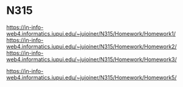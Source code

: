 # N315
https://in-info-web4.informatics.iupui.edu/~jujoiner/N315/Homework/Homework1/ <br>
https://in-info-web4.informatics.iupui.edu/~jujoiner/N315/Homework/Homework2/ <br>
https://in-info-web4.informatics.iupui.edu/~jujoiner/N315/Homework/Homework3/ <br>

https://in-info-web4.informatics.iupui.edu/~jujoiner/N315/Homework/Homework5/ <br>
